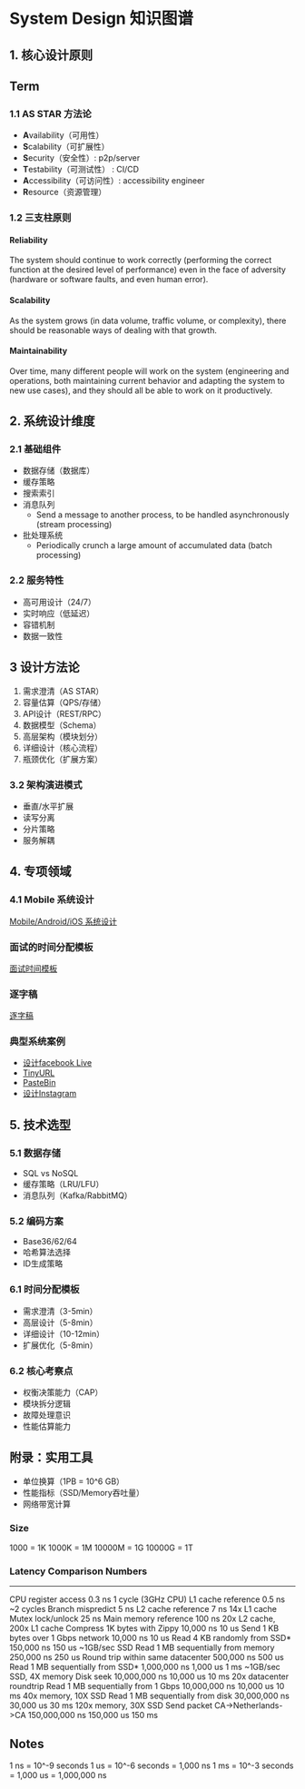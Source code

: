 # System Design 知识图谱
## 1. 核心设计原则

## Term
### 1.1 AS STAR 方法论
- **A**vailability（可用性）
- **S**calability（可扩展性）
- **S**ecurity（安全性）: p2p/server
- **T**estability（可测试性） : CI/CD
- **A**ccessibility（可访问性）: accessibility engineer
- **R**esource（资源管理）

### 1.2 三支柱原则
#### Reliability
The system should continue to work correctly (performing the correct function at the desired level of performance) even in the face of adversity (hardware or software faults, and even human error). 

#### Scalability
As the system grows (in data volume, traffic volume, or complexity), there should be reasonable ways of dealing with that growth.

#### Maintainability
Over time, many different people will work on the system (engineering and operations, both maintaining current behavior and adapting the system to new use cases), and they should all be able to work on it productively.

## 2. 系统设计维度
### 2.1 基础组件
- 数据存储（数据库）
- 缓存策略
- 搜索索引
- 消息队列
    * Send a message to another process, to be handled asynchronously (stream processing)
- 批处理系统
    * Periodically crunch a large amount of accumulated data (batch processing)

### 2.2 服务特性
- 高可用设计（24/7）
- 实时响应（低延迟）
- 容错机制
- 数据一致性

## 3 设计方法论
1. 需求澄清（AS STAR）
2. 容量估算（QPS/存储）
3. API设计（REST/RPC）
4. 数据模型（Schema）
5. 高层架构（模块划分）
6. 详细设计（核心流程）
7. 瓶颈优化（扩展方案）

### 3.2 架构演进模式
- 垂直/水平扩展
- 读写分离
- 分片策略
- 服务解耦

## 4. 专项领域
### 4.1 Mobile 系统设计
[Mobile/Android/iOS 系统设计](./mobileSystemDesign.md)
### 面试的时间分配模板
[面试时间模板](./SystemDesignInterviewTimeTemplate.md)
### 逐字稿
[逐字稿](./逐字稿.md)
### 典型系统案例
* [设计facebook Live](./facebookLive.md)
* [TinyURL](./tinyURL.md)
* [PasteBin](./designPasteBin.md)
* [设计Instagram](./designInstagram.md)

## 5. 技术选型
### 5.1 数据存储
- SQL vs NoSQL
- 缓存策略（LRU/LFU）
- 消息队列（Kafka/RabbitMQ）

### 5.2 编码方案
- Base36/62/64
- 哈希算法选择
- ID生成策略

### 6.1 时间分配模板
- 需求澄清（3-5min）
- 高层设计（5-8min） 
- 详细设计（10-12min）
- 扩展优化（5-8min）

### 6.2 核心考察点
- 权衡决策能力（CAP）
- 模块拆分逻辑
- 故障处理意识
- 性能估算能力

## 附录：实用工具
- 单位换算（1PB = 10^6 GB）
- 性能指标（SSD/Memory吞吐量）
- 网络带宽计算
### Size
1000 = 1K
1000K = 1M
10000M = 1G
10000G = 1T


### Latency Comparison Numbers
--------------------------
CPU register access                          0.3 ns       1 cycle (3GHz CPU)
L1 cache reference                           0.5 ns       ~2 cycles
Branch mispredict                            5   ns
L2 cache reference                           7   ns       14x L1 cache
Mutex lock/unlock                           25   ns
Main memory reference                      100   ns       20x L2 cache, 200x L1 cache 
Compress 1K bytes with Zippy            10,000   ns       10 us
Send 1 KB bytes over 1 Gbps network     10,000   ns       10 us
Read 4 KB randomly from SSD*           150,000   ns      150 us          ~1GB/sec SSD
Read 1 MB sequentially from memory     250,000   ns      250 us
Round trip within same datacenter      500,000   ns      500 us
Read 1 MB sequentially from SSD*     1,000,000   ns    1,000 us    1 ms  ~1GB/sec SSD, 4X memory
Disk seek                           10,000,000   ns   10,000 us   10 ms  20x datacenter roundtrip
Read 1 MB sequentially from 1 Gbps  10,000,000   ns   10,000 us   10 ms  40x memory, 10X SSD
Read 1 MB sequentially from disk    30,000,000   ns   30,000 us   30 ms 120x memory, 30X SSD
Send packet CA->Netherlands->CA    150,000,000   ns  150,000 us  150 ms

Notes
-----
1 ns = 10^-9 seconds
1 us = 10^-6 seconds = 1,000 ns
1 ms = 10^-3 seconds = 1,000 us = 1,000,000 ns



